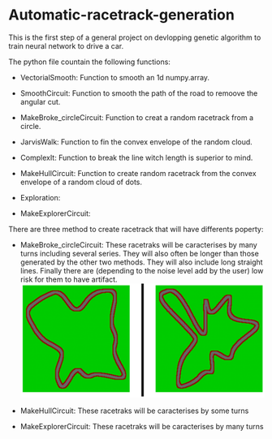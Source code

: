 # Automatic-racetrack-generation
This is the first step of a general project on devlopping genetic algorithm to train neural network to drive a car.

The python file countain the following functions:

- VectorialSmooth: Function to smooth an 1d numpy.array.

- SmoothCircuit: Function to smooth the path of the road to remoove the angular cut.

- MakeBroke_circleCircuit: Function to creat a random racetrack from a circle.

- JarvisWalk: Function to fin the convex envelope of the random cloud.

- ComplexIt: Function to break the line witch length is superior to mind.

- MakeHullCircuit: Function to create random racetrack from the convex envelope of a random	cloud of dots.

- Exploration: 

- MakeExplorerCircuit: 

There are three method to create racetrack that will have differents poperty:
 - MakeBroke_circleCircuit:
 These racetraks will be caracterises by many turns including several
 series. They will also often be longer than those generated by the
 other two methods. They will also include long straight lines. Finally
 there are (depending to the noise level add by the user) low risk for
 them to have artifact.
 ![Exemple picture](RacetrackCircle.png "Exemple of racetrack produced with this function")

 - MakeHullCircuit:
 These racetraks will be caracterises by some turns
 
 - MakeExplorerCircuit:
 These racetraks will be caracterises by many turns



